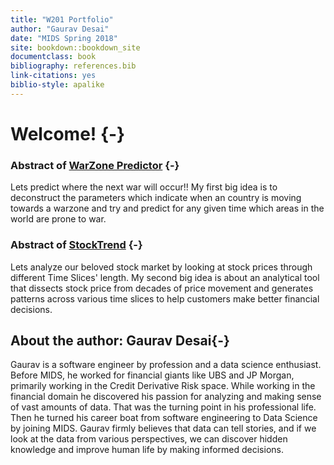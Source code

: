 ```yaml
---
title: "W201 Portfolio"
author: "Gaurav Desai"
date: "MIDS Spring 2018"
site: bookdown::bookdown_site
documentclass: book
bibliography: references.bib
link-citations: yes
biblio-style: apalike
---
```



# Welcome! {-}

### Abstract of [WarZone Predictor](#WarZone-Predictor) {-}

Lets predict where the next war will occur!!
My first big idea is to deconstruct the parameters which indicate when an country is moving towards a warzone and try and predict for any given time which areas in the world are prone to war.

### Abstract of [StockTrend](#StockTrend) {-}

Lets analyze our beloved stock market by looking at stock prices through different Time Slices' length.
My second big idea is about an analytical tool that dissects stock price from decades of price movement and generates patterns across various time slices to help customers make better financial decisions.

## About the author: Gaurav Desai{-}



Gaurav is a software engineer by profession and a data science enthusiast. Before MIDS, he worked for financial giants like UBS and JP Morgan, primarily working in the Credit Derivative Risk space. While working in the financial domain he discovered his passion for analyzing and making sense of vast amounts of data. That was the turning point in his professional life. Then he turned his career boat from software engineering to Data Science by joining MIDS. Gaurav firmly believes that data can tell stories, and if we look at the data from various perspectives, we can discover hidden knowledge and improve human life by making informed decisions.

